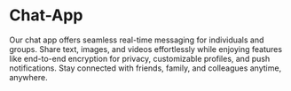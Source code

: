 # Chat-App
Our chat app offers seamless real-time messaging for individuals and groups. Share text, images, and videos effortlessly while enjoying features like end-to-end encryption for privacy, customizable profiles, and push notifications. Stay connected with friends, family, and colleagues anytime, anywhere.
